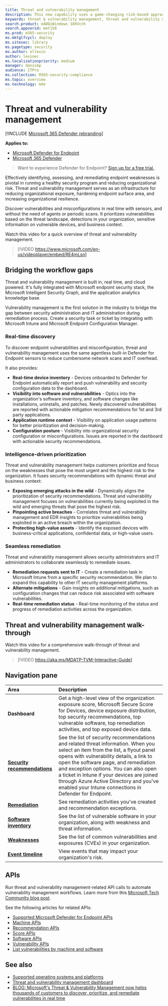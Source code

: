 ```yaml
---
title: Threat and vulnerability management
description: This new capability uses a game-changing risk-based approach to the discovery, prioritization, and remediation of endpoint vulnerabilities and misconfigurations.
keywords: threat & vulnerability management, threat and vulnerability management, MDATP TVM, MDATP-TVM, vulnerability management, vulnerability assessment, threat and vulnerability scanning, secure configuration assessment, microsoft defender atp, microsoft defender atp, endpoint vulnerabilities, next generation
search.product: eADQiWindows 10XVcnh
search.appverid: met150
ms.prod: m365-security
ms.mktglfcycl: deploy
ms.sitesec: library
ms.pagetype: security
ms.author: ellevin
author: levinec
ms.localizationpriority: medium
manager: dansimp
audience: ITPro
ms.collection: M365-security-compliance
ms.topic: overview
ms.technology: mde
---
```


# Threat and vulnerability management

[!INCLUDE [Microsoft 365 Defender rebranding](../../includes/microsoft-defender.md)]

**Applies to:**
- [Microsoft Defender for Endpoint](https://go.microsoft.com/fwlink/p/?linkid=2146631)
- [Microsoft 365 Defender](https://go.microsoft.com/fwlink/?linkid=2118804)


>Want to experience Defender for Endpoint? [Sign up for a free trial.](https://www.microsoft.com/microsoft-365/windows/microsoft-defender-atp?ocid=docs-wdatp-portaloverview-abovefoldlink)

Effectively identifying, assessing, and remediating endpoint weaknesses is pivotal in running a healthy security program and reducing organizational risk. Threat and vulnerability management serves as an infrastructure for reducing organizational exposure, hardening endpoint surface area, and increasing organizational resilience.

Discover vulnerabilities and misconfigurations in real time with sensors, and without the need of agents or periodic scans. It prioritizes vulnerabilities based on the threat landscape, detections in your organization, sensitive information on vulnerable devices, and business context.

Watch this video for a quick overview of threat and vulnerability management.

>[!VIDEO https://www.microsoft.com/en-us/videoplayer/embed/RE4mLsn]

## Bridging the workflow gaps

Threat and vulnerability management is built in, real time, and cloud powered. It's fully integrated with Microsoft endpoint security stack, the Microsoft Intelligent Security Graph, and the application analytics knowledge base.  

Vulnerability management is the first solution in the industry to bridge the gap between security administration and IT administration during remediation process. Create a security task or ticket by integrating with Microsoft Intune and Microsoft Endpoint Configuration Manager.

### Real-time discovery

To discover endpoint vulnerabilities and misconfiguration, threat and vulnerability management uses the same agentless built-in Defender for Endpoint sensors to reduce cumbersome network scans and IT overhead.

It also provides:

- **Real-time device inventory** - Devices onboarded to Defender for Endpoint automatically report and push vulnerability and security configuration data to the dashboard.
- **Visibility into software and vulnerabilities** - Optics into the organization's software inventory, and software changes like installations, uninstalls, and patches. Newly discovered vulnerabilities are reported with actionable mitigation recommendations for 1st and 3rd party applications.
- **Application runtime context** - Visibility on application usage patterns for better prioritization and decision-making.
- **Configuration posture** - Visibility into organizational security configuration or misconfigurations. Issues are reported in the dashboard with actionable security recommendations.

### Intelligence-driven prioritization

Threat and vulnerability management helps customers prioritize and focus on the weaknesses that pose the most urgent and the highest risk to the organization. It fuses security recommendations with dynamic threat and business context:

- **Exposing emerging attacks in the wild** - Dynamically aligns the prioritization of security recommendations. Threat and vulnerability management focuses on vulnerabilities currently being exploited in the wild and emerging threats that pose the highest risk.
- **Pinpointing active breaches** - Correlates threat and vulnerability management and EDR insights to prioritize vulnerabilities being exploited in an active breach within the organization.
- **Protecting high-value assets** - Identify the exposed devices with business-critical applications, confidential data, or high-value users.

### Seamless remediation

Threat and vulnerability management allows security administrators and IT administrators to collaborate seamlessly to remediate issues.

- **Remediation requests sent to IT** - Create a remediation task in Microsoft Intune from a specific security recommendation. We plan to expand this capability to other IT security management platforms.
- **Alternate mitigations** - Gain insights on additional mitigations, such as configuration changes that can reduce risk associated with software vulnerabilities.
- **Real-time remediation status** - Real-time monitoring of the status and progress of remediation activities across the organization.

## Threat and vulnerability management walk-through

Watch this video for a comprehensive walk-through of threat and vulnerability management.

>[!VIDEO https://aka.ms/MDATP-TVM-Interactive-Guide]

## Navigation pane

Area | Description
:---|:---
**Dashboard**   | Get a high-level view of the organization exposure score, Microsoft Secure Score for Devices, device exposure distribution, top security recommendations, top vulnerable software, top remediation activities, and top exposed device data.
[**Security recommendations**](tvm-security-recommendation.md) | See the list of security recommendations and related threat information. When you select an item from the list, a flyout panel opens with vulnerability details, a link to open the software page, and remediation and exception options. You can also open a ticket in Intune if your devices are joined through Azure Active Directory and you've enabled your Intune connections in Defender for Endpoint.
[**Remediation**](tvm-remediation.md) | See remediation activities you've created and recommendation exceptions.
[**Software inventory**](tvm-software-inventory.md) | See the list of vulnerable software in your organization, along with weakness and threat information.
[**Weaknesses**](tvm-weaknesses.md) | See the list of common vulnerabilities and exposures (CVEs) in your organization.
[**Event timeline**](threat-and-vuln-mgt-event-timeline.md) | View events that may impact your organization's risk.

## APIs

Run threat and vulnerability management-related API calls to automate vulnerability management workflows. Learn more from this [Microsoft Tech Community blog post](https://techcommunity.microsoft.com/t5/microsoft-defender-atp/threat-amp-vulnerability-management-apis-are-now-generally/ba-p/1304615).

See the following articles for related APIs:

- [Supported Microsoft Defender for Endpoint APIs](exposed-apis-list.md)
- [Machine APIs](machine.md)
- [Recommendation APIs](vulnerability.md)
- [Score APIs](score.md)
- [Software APIs](software.md)
- [Vulnerability APIs](vulnerability.md)
- [List vulnerabilities by machine and software](get-all-vulnerabilities-by-machines.md)

## See also

- [Supported operating systems and platforms](tvm-supported-os.md)
- [Threat and vulnerability management dashboard](tvm-dashboard-insights.md)
- [BLOG: Microsoft's Threat & Vulnerability Management now helps thousands of customers to discover, prioritize, and remediate vulnerabilities in real time](https://www.microsoft.com/security/blog/2019/07/02/microsofts-threat-vulnerability-management-now-helps-thousands-of-customers-to-discover-prioritize-and-remediate-vulnerabilities-in-real-time/)
